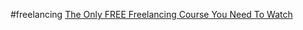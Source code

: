 #freelancing
[The Only FREE Freelancing Course You Need To Watch](https://www.youtube.com/playlist?list=PL7Dr13guodSNRjOFWyt13ltvpgSbPvJSu)





